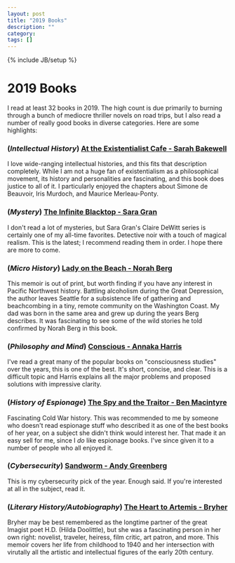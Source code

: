 ```yaml
---
layout: post
title: "2019 Books"
description: ""
category: 
tags: []
---
```

{% include JB/setup %}
# 2019 Books
I read at least 32 books in 2019. The high count is due primarily to burning through a bunch of mediocre thriller novels on road trips, but I also read a number of really good books in diverse categories. Here are some highlights:

### (*Intellectual History*) [At the Existentialist Cafe - Sarah Bakewell](https://www.goodreads.com/book/show/25658482-at-the-existentialist-caf)
I love wide-ranging intellectual histories, and this fits that description completely. While I am not a huge fan of existentialism as a philosophical movement, its history and personalities are fascinating, and this book does justice to all of it. I particularly enjoyed the chapters about Simone de Beauvoir, Iris Murdoch, and Maurice Merleau-Ponty. 

### (*Mystery*) [The Infinite Blacktop - Sara Gran](https://www.goodreads.com/book/show/38532150-the-infinite-blacktop)
I don't read a lot of mysteries, but Sara Gran's Claire DeWitt series is certainly one of my all-time favorites. Detective noir with a touch of magical realism. This is the latest; I recommend reading them in order. I hope there are more to come.

### (*Micro History*) [Lady on the Beach - Norah Berg](https://www.goodreads.com/book/show/8520272-lady-on-the-beach)
This memoir is out of print, but worth finding if you have any interest in Pacific Northwest history. Battling alcoholism during the Great Depression, the author leaves Seattle for a subsistence life of gathering and beachcombing in a tiny, remote community on the Washington Coast. My dad was born in the same area and grew up during the years Berg describes. It was fascinating to see some of the wild stories he told confirmed by Norah Berg in this book.

### (*Philosophy and Mind*) [Conscious - Annaka Harris](https://www.goodreads.com/book/show/41571759-conscious)
I've read a great many of the popular books on "consciousness studies" over the years, this is one of the best. It's short, concise, and clear. This is a difficult topic and Harris explains all the major problems and proposed solutions with impressive clarity.

### (*History of Espionage*) [The Spy and the Traitor - Ben Macintyre](https://www.goodreads.com/book/show/37542581-the-spy-and-the-traitor)
Fascinating Cold War history. This was recommended to me by someone who doesn't read espionage stuff who described it as one of the best books of her year, on a subject she didn't think would interest her. That made it an easy sell for me, since I _do_ like espionage books. I've since given it to a number of people who all enjoyed it.

### (*Cybersecurity*) [Sandworm - Andy Greenberg](https://www.goodreads.com/en/book/show/41436213-sandworm)
This is my cybersecurity pick of the year. Enough said. If you're interested at all in the subject, read it.

### (*Literary History/Autobiography*) [The Heart to Artemis - Bryher](https://www.goodreads.com/book/show/623495.The_Heart_to_Artemis)
Bryher may be best remembered as the longtime partner of the great Imagist poet H.D. (Hilda Doolittle), but she was a fascinating person in her own right: novelist, traveler, heiress, film critic, art patron, and more. This memoir covers her life from childhood to 1940 and her intersection with virutally all the artistic and intellectual figures of the early 20th century.
